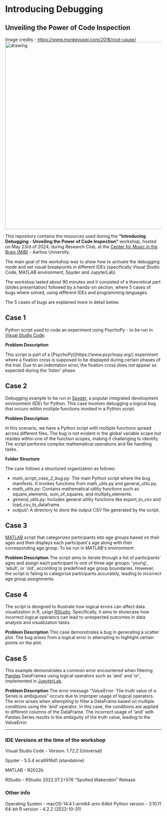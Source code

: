 # Introducing Debugging 
## Unveiling the Power of Code Inspection
Image credits - https://www.monkeyuser.com/2018/root-cause/
<img src="https://www.monkeyuser.com/2018/root-cause/92-root-cause.png" alt="drawing" width="600"/>

This repository contains the resources used during the <b>"Introducing Debugging - Unveiling the Power of Code Inspection"</b> workshop, hosted on May 23rd of 2024, during Research Club, at the [Center for Music in the Brain (MIB)](https://musicinthebrain.au.dk) - Aarhus University.

The main goal of the workshop was to show how to activate the debugging mode and set visual breakpoints in different IDEs (specifically Visual Studio Code, MATLAB environment, Spyder and JupyterLab). 

The workshop lasted about 90 minutes and it consisted of a theoretical part (slides presentation) followed by a hands-on section, where 5 cases of bugs where solved, using different IDEs and programming languages. 

The 5 cases of bugs are explained more in detail below. 


## Case 1
Python script used to code an experiment using PsychoPy - to be run in [Visual Studio Code](https://code.visualstudio.com/). 

<b>Problem Description</b>
<p>This script is part of a [PsychoPy](https://www.psychopy.org/) experiment where a fixation cross is supposed to be displayed during certain phases of the trial. Due to an indentation error, the fixation cross does not appear as expected during the 'listen' phase.</p>


## Case 2
Debugging example to be run in [Spyder](https://www.spyder-ide.org/), a popular integrated development environment (IDE) for Python. This case involves debugging a logical bug that occurs within multiple functions invoked in a Python script.

<b>Problem Description</b>
<p>In this scenario, we have a Python script with multiple functions spread across different files. The bug is not evident in the global variable scope but resides within one of the function scopes, making it challenging to identify. The script performs complex mathematical operations and file handling tasks.</p>

<b>Folder Structure</b>

The case follows a structured organization as follows:

 - <i>main_script_case_2_bug.py</i>: The main Python script where the bug manifests. It invokes functions from math_utils.py and general_utils.py.
 - <i>math_utils.py</i>: Contains mathematical utility functions such as square_elements, sum_of_squares, and multiply_elements.
 - <i>general_utils.py</i>: Includes general utility functions like export_to_csv and load_csv_to_dataframe.
 - <i>output/</i>: A directory to store the output CSV file generated by the script.


## Case 3
[MATLAB](https://se.mathworks.com/products/matlab.html) script that categorizes participants into age groups based on their ages and then displays each participant's age along with their corresponding age group. To be run in MATLAB's environment. 

<b>Problem Description</b>
The script aims to iterate through a list of participants' ages and assign each participant to one of three age groups: 'young', 'adult', or 'old', according to predefined age group boundaries. However, the script is failing to categorize participants accurately, leading to incorrect age group assignments.


## Case 4
The script is designed to illustrate how logical errors can affect data visualization in R, usign [RStudio](https://posit.com/). Specifically, it aims to showcase how incorrect logical operators can lead to unexpected outcomes in data analysis and visualization tasks.

<b>Problem Description</b>
This case demonstrates a bug in generating a scatter plot. The bug arises from a logical error in attempting to highlight certain points on the plot.

## Case 5
This example demonstrates a common error encountered when filtering [Pandas](https://pandas.pydata.org/getting_started.html) DataFrames using logical operators such as 'and' and 'or', implemented in [JupyterLab](https://jupyterlab.readthedocs.io/en/latest/index.html). 

<b>Problem Description</b>
The error message "ValueError: The truth value of a Series is ambiguous" occurs due to improper usage of logical operators. The error arises when attempting to filter a DataFrame based on multiple conditions using the 'and' operator. In this case, the conditions are applied to different columns of the DataFrame. The incorrect usage of 'and' with Pandas Series results in the ambiguity of the truth value, leading to the ValueError.

---------

### IDE Versions at the time of the workshop
<p>Visual Studio Code  - Version: 1.72.2 (Universal)</p>
<p>Spyder              - 5.5.4 eca9916d1 (standalone)</p>
<p>MATLAB              - R2022b</p>
<p>RStudio             - RStudio 2022.07.2+576 "Spotted Wakerobin" Release</p> 

### Other info
Operating System    - macOS-14.4.1-arm64-arm-64bit
Python version      - 3.10.11 64-bit
R version           - 4.2.2 (2022-10-31)




